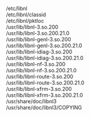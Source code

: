 /etc/libnl  
/etc/libnl/classid  
/etc/libnl/pktloc  
/usr/lib/libnl-3.so.200  
/usr/lib/libnl-3.so.200.21.0  
/usr/lib/libnl-genl-3.so.200  
/usr/lib/libnl-genl-3.so.200.21.0  
/usr/lib/libnl-idiag-3.so.200  
/usr/lib/libnl-idiag-3.so.200.21.0  
/usr/lib/libnl-nf-3.so.200  
/usr/lib/libnl-nf-3.so.200.21.0  
/usr/lib/libnl-route-3.so.200  
/usr/lib/libnl-route-3.so.200.21.0  
/usr/lib/libnl-xfrm-3.so.200  
/usr/lib/libnl-xfrm-3.so.200.21.0  
/usr/share/doc/libnl3  
/usr/share/doc/libnl3/COPYING  
